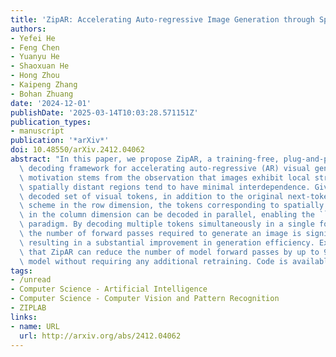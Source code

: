 ```yaml
---
title: 'ZipAR: Accelerating Auto-regressive Image Generation through Spatial Locality'
authors:
- Yefei He
- Feng Chen
- Yuanyu He
- Shaoxuan He
- Hong Zhou
- Kaipeng Zhang
- Bohan Zhuang
date: '2024-12-01'
publishDate: '2025-03-14T10:03:28.571151Z'
publication_types:
- manuscript
publication: '*arXiv*'
doi: 10.48550/arXiv.2412.04062
abstract: "In this paper, we propose ZipAR, a training-free, plug-and-play parallel\
  \ decoding framework for accelerating auto-regressive (AR) visual generation. The\
  \ motivation stems from the observation that images exhibit local structures, and\
  \ spatially distant regions tend to have minimal interdependence. Given a partially\
  \ decoded set of visual tokens, in addition to the original next-token prediction\
  \ scheme in the row dimension, the tokens corresponding to spatially adjacent regions\
  \ in the column dimension can be decoded in parallel, enabling the ``next-set prediction''\
  \ paradigm. By decoding multiple tokens simultaneously in a single forward pass,\
  \ the number of forward passes required to generate an image is significantly reduced,\
  \ resulting in a substantial improvement in generation efficiency. Experiments demonstrate\
  \ that ZipAR can reduce the number of model forward passes by up to 91% on the Emu3-Gen\
  \ model without requiring any additional retraining. Code is available here: https://github.com/ThisisBillhe/ZipAR."
tags:
- /unread
- Computer Science - Artificial Intelligence
- Computer Science - Computer Vision and Pattern Recognition
- ZIPLAB
links:
- name: URL
  url: http://arxiv.org/abs/2412.04062
---
```

